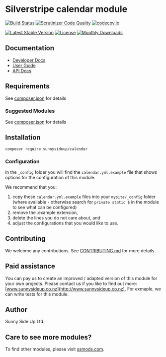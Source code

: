 # Silverstripe calendar module
[![Build Status](https://travis-ci.org/sunnysideup/silverstripe-calendar.svg?branch=master)](https://travis-ci.org/sunnysideup/silverstripe-calendar)
[![Scrutinizer Code Quality](https://scrutinizer-ci.com/g/sunnysideup/silverstripe-calendar/badges/quality-score.png?b=master)](https://scrutinizer-ci.com/g/sunnysideup/silverstripe-calendar/?branch=master)
[![codecov.io](https://codecov.io/github/sunnysideup/silverstripe-calendar/coverage.svg?branch=master)](https://codecov.io/github/sunnysideup/silverstripe-calendar?branch=master)

[![Latest Stable Version](https://poser.pugx.org/sunnysideup/calendar/version)](https://packagist.org/packages/sunnysideup/calendar)
[![License](https://poser.pugx.org/sunnysideup/calendar/license)](https://packagist.org/packages/sunnysideup/calendar)
[![Monthly Downloads](https://poser.pugx.org/sunnysideup/calendar/d/monthly)](https://packagist.org/packages/sunnysideup/calendar)


## Documentation



 * [Developer Docs](docs/en/INDEX.md)
 * [User Guide](docs/en/userguide.md)
 * [API Docs](http://docs.ssmods.com/sunnysideup/calendar/classes.xhtml)


## Requirements



See [composer.json](composer.json) for details


### Suggested Modules



See [composer.json](composer.json) for details


## Installation


```
composer require sunnysideup/calendar
```

### Configuration



In the `_config` folder you will find the `calendar.yml.example`
file that shows options for the configuration of this module.

We recommend that you:

  1. copy these `calendar.yml.example` files into your
`mysite/_config` folder (where available - otherwise search for `private static $` in the module to see what can be configured)
  2. remove the .example extension,
  3. delete the lines you do not care about, and
  4. adjust the configurations that you would like to use.


## Contributing



We welcome any contributions. See [CONTRIBUTING.md](CONTRIBUTING.md) for more details.

## Paid assistance



You can pay us to create an improved / adapted version of this module for your own projects.  Please contact us if you like to find out more: [www.sunnysideup.co.nz](http://www.sunnysideup.co.nz).  For exmaple, we can write tests for this module.  

## Author



Sunny Side Up Ltd.


## Care to see more modules?

To find other modules, please visit [ssmods.com](http://ssmods.com/).
